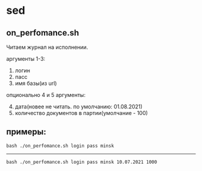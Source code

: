 # sed
## on_perfomance.sh
Читаем журнал на исполнении.  

аргументы 1-3:  

 1. логин 
 2. пасс 
 3. имя базы(из url)  

опционально 4 и 5 аргументы:  

 4. дата(новее не читать. по умолчанию: 01.08.2021)
 5. количество документов в партии(умолчание - 100)
## примеры:
    bash ./on_perfomance.sh login pass minsk  
---
    bash ./on_perfomance.sh login pass minsk 10.07.2021 1000

